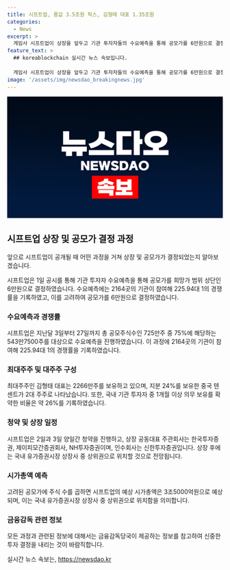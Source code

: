 ```yaml
---
title: 시프트업, 몸값 3.5조원 픽스, 김형태 대표 1.35조원
categories:
  - News
excerpt: >
  게임사 시프트업이 상장을 앞두고 기관 투자자들의 수요예측을 통해 공모가를 6만원으로 결정했다. 수요예측 경쟁률은 225.94대 1로, 상장 당일 시가총액은 3조5000억원으로 예상됨. 이로써 시프트업은 국내 상장사 중 4위의 규모가 될 전망이며, 대표는 1조 3596억원의 자산가가 될 것으로 보임. 시프트업은 2일과 3일 양일간 청약을 진행하며, 상장 주관회사는 한국투자증권, 제이피모간증권회사, NH투자증권이고 인수회사는 신한투자증권이다.
feature_text: >
  ## koreablockchain 실시간 뉴스 속보입니다.

  게임사 시프트업이 상장을 앞두고 기관 투자자들의 수요예측을 통해 공모가를 6만원으로 결정했다. 수요예측 경쟁률은 225.94대 1로, 상장 당일 시가총액은 3조5000억원으로 예상됨. 이로써 시프트업은 국내 상장사 중 4위의 규모가 될 전망이며, 대표는 1조 3596억원의 자산가가 될 것으로 보임. 시프트업은 2일과 3일 양일간 청약을 진행하며, 상장 주관회사는 한국투자증권, 제이피모간증권회사, NH투자증권이고 인수회사는 신한투자증권이다.
image: '/assets/img/newsdao_breakingnews.jpg'
---
```


<p><img src="/assets/img/newsdao_breakingnews.jpg" alt="koreablockchain 속보" /></p>

<h2 data-ke-size="size26">시프트업 상장 및 공모가 결정 과정</h2>

<p>앞으로 시프트업이 공개될 때 어떤 과정을 거쳐 상장 및 공모가가 결정되었는지 알아보겠습니다.</p>

<p data-ke-size="size16">시프트업은 1일 공시를 통해 기관 투자자 수요예측을 통해 공모가를 희망가 범위 상단인 6만원으로 결정하였습니다. 수요예측에는 2164곳의 기관이 참여해 225.94대 1의 경쟁률을 기록하였고, 이를 고려하여 공모가를 6만원으로 결정하였습니다.</p>

<h3 data-ke-size="size24">수요예측과 경쟁률</h3>

<p data-ke-size="size16">시프트업은 지난달 3일부터 27일까지 총 공모주식수인 725만주 중 75%에 해당하는 543만7500주를 대상으로 수요예측을 진행하였습니다. 이 과정에 2164곳의 기관이 참여해 225.94대 1의 경쟁률을 기록하였습니다.</p>

<h3 data-ke-size="size24">최대주주 및 대주주 구성</h3>

<p data-ke-size="size16">최대주주인 김형태 대표는 2266만주를 보유하고 있으며, 지분 24%를 보유한 중국 텐센트가 2대 주주로 나타났습니다. 또한, 국내 기관 투자자 중 1개월 이상 의무 보유를 확약한 비율은 약 26%를 기록하였습니다.</p>

<h3 data-ke-size="size24">청약 및 상장 일정</h3>

<p data-ke-size="size16">시프트업은 2일과 3일 양일간 청약을 진행하고, 상장 공동대표 주관회사는 한국투자증권, 제이피모간증권회사, NH투자증권이며, 인수회사는 신한투자증권입니다. 상장 후에는 국내 유가증권시장 상장사 중 상위권으로 위치할 것으로 전망됩니다.</p>

<h3 data-ke-size="size24">시가총액 예측</h3>

<p data-ke-size="size16">고려된 공모가에 주식 수를 곱하면 시프트업의 예상 시가총액은 3조5000억원으로 예상되며, 이는 국내 유가증권시장 상장사 중 상위권으로 위치함을 의미합니다.</p>

<h3 data-ke-size="size24">금융감독 관련 정보</h3>

<p data-ke-size="size16">모든 과정과 관련된 정보에 대해서는 금융감독당국이 제공하는 정보를 참고하여 신중한 투자 결정을 내리는 것이 바람직합니다.</p>
실시간 뉴스 속보는, <a href="https://newsdao.kr" rel="dofollow">https://newsdao.kr</a>


